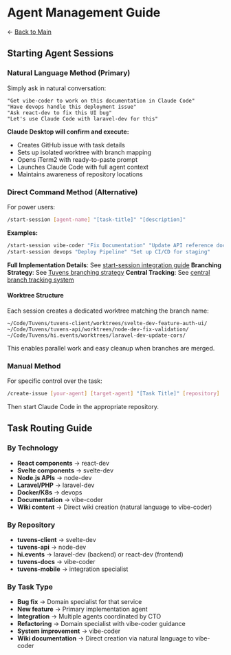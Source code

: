 # Agent Management Guide

← [Back to Main](./README.md)

## Starting Agent Sessions

### Natural Language Method (Primary)
Simply ask in natural conversation:
```
"Get vibe-coder to work on this documentation in Claude Code"
"Have devops handle this deployment issue"
"Ask react-dev to fix this UI bug"
"Let's use Claude Code with laravel-dev for this"
```

**Claude Desktop will confirm and execute:**
- Creates GitHub issue with task details
- Sets up isolated worktree with branch mapping  
- Opens iTerm2 with ready-to-paste prompt
- Launches Claude Code with full agent context
- Maintains awareness of repository locations

### Direct Command Method (Alternative)
For power users:
```bash
/start-session [agent-name] "[task-title]" "[description]"
```

**Examples:**
```bash
/start-session vibe-coder "Fix Documentation" "Update API reference docs"
/start-session devops "Deploy Pipeline" "Set up CI/CD for staging"
```

**Full Implementation Details**: See [start-session integration guide](../workflows/start-session-integration.md)
**Branching Strategy**: See [Tuvens branching strategy](../workflows/tuvens-branching-strategy.md)
**Central Tracking**: See [central branch tracking system](../workflows/central-branch-tracking.md)

#### Worktree Structure
Each session creates a dedicated worktree matching the branch name:
```
~/Code/Tuvens/tuvens-client/worktrees/svelte-dev-feature-auth-ui/
~/Code/Tuvens/tuvens-api/worktrees/node-dev-fix-validation/
~/Code/Tuvens/hi.events/worktrees/laravel-dev-update-cors/
```

This enables parallel work and easy cleanup when branches are merged.

### Manual Method
For specific control over the task:
```bash
/create-issue [your-agent] [target-agent] "[Task Title]" [repository]
```

Then start Claude Code in the appropriate repository.

## Task Routing Guide

### By Technology
- **React components** → react-dev
- **Svelte components** → svelte-dev  
- **Node.js APIs** → node-dev
- **Laravel/PHP** → laravel-dev
- **Docker/K8s** → devops
- **Documentation** → vibe-coder
- **Wiki content** → Direct wiki creation (natural language to vibe-coder)

### By Repository
- **tuvens-client** → svelte-dev
- **tuvens-api** → node-dev
- **hi.events** → laravel-dev (backend) or react-dev (frontend)
- **tuvens-docs** → vibe-coder
- **tuvens-mobile** → integration specialist

### By Task Type
- **Bug fix** → Domain specialist for that service
- **New feature** → Primary implementation agent
- **Integration** → Multiple agents coordinated by CTO
- **Refactoring** → Domain specialist with vibe-coder guidance
- **System improvement** → vibe-coder
- **Wiki documentation** → Direct creation via natural language to vibe-coder